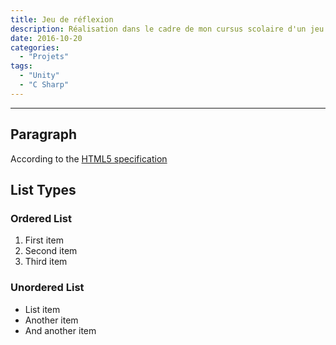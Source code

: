 ```yaml
---
title: Jeu de réflexion
description: Réalisation dans le cadre de mon cursus scolaire d'un jeu de réflexion libre en équipe et sur Unity
date: 2016-10-20
categories:
  - "Projets"
tags:
  - "Unity"
  - "C Sharp"
---
```



***

## Paragraph

According to the [HTML5 specification](https://www.w3.org/TR/html5/dom.html#elements) 

## List Types

### Ordered List

1. First item
2. Second item
3. Third item

### Unordered List

* List item
* Another item
* And another item
